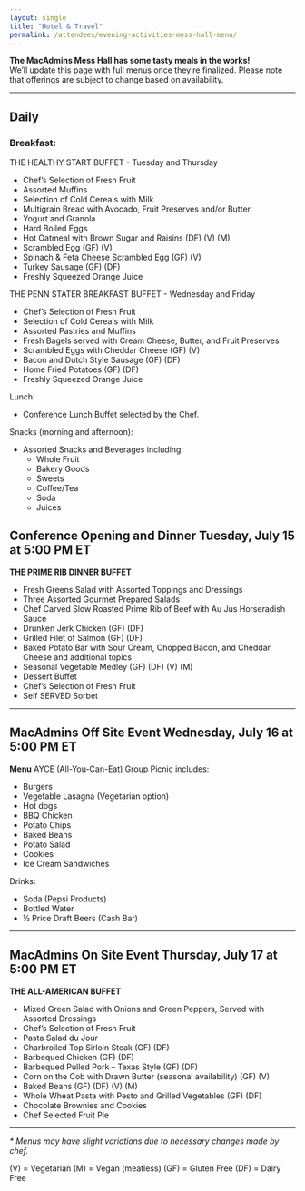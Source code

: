 ```yaml
---
layout: single
title: "Hotel & Travel"
permalink: /attendees/evening-activities-mess-hall-menu/
---
```


**The MacAdmins Mess Hall has some tasty meals in the works!**  
We’ll update this page with full menus once they’re finalized. Please note that offerings are subject to change based on availability.

* * *

Daily
-----

### Breakfast:

THE HEALTHY START BUFFET - Tuesday and Thursday

*   Chef’s Selection of Fresh Fruit
*   Assorted Muffins
*   Selection of Cold Cereals with Milk
*   Multigrain Bread with Avocado, Fruit Preserves and/or Butter
*   Yogurt and Granola
*   Hard Boiled Eggs
*   Hot Oatmeal with Brown Sugar and Raisins (DF) (V) (M)
*   Scrambled Egg (GF) (V)
*   Spinach & Feta Cheese Scrambled Egg (GF) (V)
*   Turkey Sausage (GF) (DF)
*   Freshly Squeezed Orange Juice

THE PENN STATER BREAKFAST BUFFET - Wednesday and Friday

*   Chef’s Selection of Fresh Fruit
*   Selection of Cold Cereals with Milk
*   Assorted Pastries and Muffins
*   Fresh Bagels served with Cream Cheese, Butter, and Fruit Preserves
*   Scrambled Eggs with Cheddar Cheese (GF) (V)
*   Bacon and Dutch Style Sausage (GF) (DF)
*   Home Fried Potatoes (GF) (DF)
*   Freshly Squeezed Orange Juice

Lunch:

*   Conference Lunch Buffet selected by the Chef.

Snacks (morning and afternoon):

*   Assorted Snacks and Beverages including:
    *   Whole Fruit
    *   Bakery Goods
    *   Sweets
    *   Coffee/Tea
    *   Soda
    *   Juices

Conference Opening and Dinner Tuesday, July 15 at 5:00 PM ET
------------------------------------------------------------

**THE PRIME RIB DINNER BUFFET**

*   Fresh Greens Salad with Assorted Toppings and Dressings
*   Three Assorted Gourmet Prepared Salads
*   Chef Carved Slow Roasted Prime Rib of Beef with Au Jus Horseradish Sauce
*   Drunken Jerk Chicken (GF) (DF)
*   Grilled Filet of Salmon (GF) (DF)
*   Baked Potato Bar with Sour Cream, Chopped Bacon, and Cheddar Cheese and additional topics
*   Seasonal Vegetable Medley (GF) (DF) (V) (M)
*   Dessert Buffet
*   Chef’s Selection of Fresh Fruit
*   Self SERVED Sorbet

* * *

MacAdmins Off Site Event Wednesday, July 16 at 5:00 PM ET
---------------------------------------------------------

**Menu** AYCE (All-You-Can-Eat) Group Picnic includes:

*   Burgers
*   Vegetable Lasagna (Vegetarian option)
*   Hot dogs
*   BBQ Chicken
*   Potato Chips
*   Baked Beans
*   Potato Salad
*   Cookies
*   Ice Cream Sandwiches

Drinks:

*   Soda (Pepsi Products)
*   Bottled Water
*   ½ Price Draft Beers (Cash Bar)

* * *

MacAdmins On Site Event Thursday, July 17 at 5:00 PM ET
-------------------------------------------------------

**THE ALL-AMERICAN BUFFET**

*   Mixed Green Salad with Onions and Green Peppers, Served with Assorted Dressings
*   Chef’s Selection of Fresh Fruit
*   Pasta Salad du Jour
*   Charbroiled Top Sirloin Steak (GF) (DF)
*   Barbequed Chicken (GF) (DF)
*   Barbequed Pulled Pork – Texas Style (GF) (DF)
*   Corn on the Cob with Drawn Butter (seasonal availability) (GF) (V)
*   Baked Beans (GF) (DF) (V) (M)
*   Whole Wheat Pasta with Pesto and Grilled Vegetables (GF) (DF)
*   Chocolate Brownies and Cookies
*   Chef Selected Fruit Pie

* * *

_\* Menus may have slight variations due to necessary changes made by chef._

(V) = Vegetarian (M) = Vegan (meatless) (GF) = Gluten Free (DF) = Dairy Free